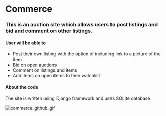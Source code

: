 # Commerce
### This is an auction site which allows users to post listings and bid and comment on other listings.

#### User will be able to
* Post their own listing with the option of including link to a picture of the item
* Bid on open auctions
* Comment on listings and items
* Add items on open items to their watchlist

#### About the code
The site is written using Django framework and uses SQLite database

![commerce_github_gif](https://github.com/ali2538/commerce/assets/29468025/f08a2924-3cb5-4323-9eba-e9f973adecb5)
